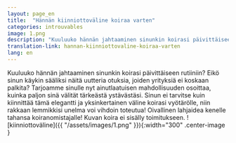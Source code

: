 ```yaml
---
layout: page_en
title:  "Hännän kiinniottoväline koiraa varten"
categories: introuvables
image: 1.png
description: "Kuuluuko hännän jahtaaminen sinunkin koirasi päivittäiseen rutiiniin? Eikö sinun käykin sääliksi näitä uutteria otuksia, joiden yrityksiä ei koskaan palkita? Tarjoamme sinulle nyt ainutlaatuisen mahdollisuuden osoittaa, kuinka paljon sinä välität tärkeästä ystävästäsi. Sinun ei tarvitse kuin kiinnittää tämä elegantti ja yksinkertainen väline koirasi vyötärölle, niin rakkaan lemmikkisi unelma voi vihdoin toteutua! Oivallinen lahjaidea kenelle tahansa koiranomistajalle! Kuvan koira ei sisälly toimitukseen."
translation-link: hannan-kiinniottovaline-koiraa-varten
lang: en
---
```

Kuuluuko hännän jahtaaminen sinunkin koirasi päivittäiseen rutiiniin? Eikö sinun käykin sääliksi näitä uutteria otuksia, joiden yrityksiä ei koskaan palkita? Tarjoamme sinulle nyt ainutlaatuisen mahdollisuuden osoittaa, kuinka paljon sinä välität tärkeästä ystävästäsi. Sinun ei tarvitse kuin kiinnittää tämä elegantti ja yksinkertainen väline koirasi vyötärölle, niin rakkaan lemmikkisi unelma voi vihdoin toteutua! Oivallinen lahjaidea kenelle tahansa koiranomistajalle! Kuvan koira ei sisälly toimitukseen.
![kiinniottoväline]({{ "/assets/images/1.png" }}){:width="300" .center-image }
